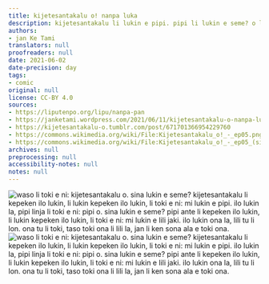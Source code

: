 ```yaml
---
title: kijetesantakalu o! nanpa luka
description: kijetesantakalu li lukin e pipi. pipi li lukin e seme? o lukin!
authors:
- jan Ke Tami
translators: null
proofreaders: null
date: 2021-06-02
date-precision: day
tags:
- comic
original: null
license: CC-BY 4.0
sources:
- https://liputenpo.org/lipu/nanpa-pan
- https://janketami.wordpress.com/2021/06/11/kijetesantakalu-o-nanpa-luka/
- https://kijetesantakalu-o.tumblr.com/post/671701366954229760
- https://commons.wikimedia.org/wiki/File:Kijetesantakalu_o!_-_ep05.png
- https://commons.wikimedia.org/wiki/File:Kijetesantakalu_o!_-_ep05_(sitelen_pona).png
archives: null
preprocessing: null
accessibility-notes: null
notes: null
---
```


![waso li toki e ni: kijetesantakalu o. sina lukin e seme? kijetesantakalu li kepeken ilo lukin, li lukin kepeken ilo lukin, li toki e ni: mi lukin e pipi. ilo lukin la, pipi linja li toki e ni: pipi o. sina lukin e seme? pipi ante li kepeken ilo lukin, li lukin kepeken ilo lukin, li toki e ni: mi lukin e lili jaki. ilo lukin ona la, lili tu li lon. ona tu li toki, taso toki ona li lili la, jan li ken sona ala e toki ona.](https://upload.wikimedia.org/wikipedia/commons/c/c8/Kijetesantakalu_o%21_-_ep05.png)
![waso li toki e ni: kijetesantakalu o. sina lukin e seme? kijetesantakalu li kepeken ilo lukin, li lukin kepeken ilo lukin, li toki e ni: mi lukin e pipi. ilo lukin la, pipi linja li toki e ni: pipi o. sina lukin e seme? pipi ante li kepeken ilo lukin, li lukin kepeken ilo lukin, li toki e ni: mi lukin e lili jaki. ilo lukin ona la, lili tu li lon. ona tu li toki, taso toki ona li lili la, jan li ken sona ala e toki ona.](https://upload.wikimedia.org/wikipedia/commons/7/70/Kijetesantakalu_o%21_-_ep05_%28sitelen_pona%29.png)